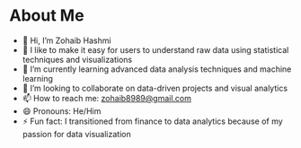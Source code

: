 # About Me

- 👋 Hi, I’m Zohaib Hashmi
- 👀 I like to make it easy for users to understand raw data using statistical techniques and visualizations
- 🌱 I’m currently learning advanced data analysis techniques and machine learning
- 💞️ I’m looking to collaborate on data-driven projects and visual analytics
- 📫 How to reach me: zohaib8989@gmail.com
- 😄 Pronouns: He/Him
- ⚡ Fun fact: I transitioned from finance to data analytics because of my passion for data visualization

<!---
[YourGitHubUsername]/[YourGitHubUsername] is a ✨ special ✨ repository because its `README.md` (this file) appears on your GitHub profile.
You can click the Preview link to take a look at your changes.
--->
